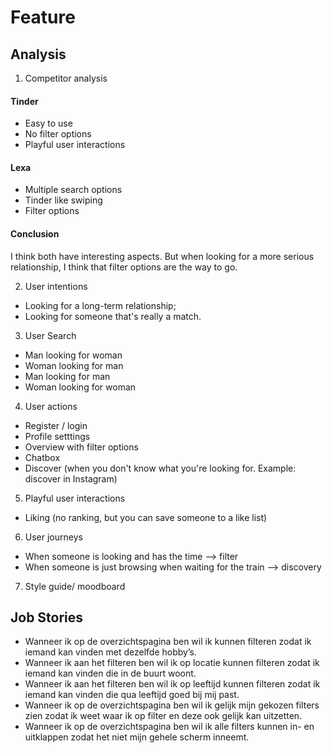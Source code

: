 # Feature

## Analysis

1. Competitor analysis
#### Tinder
- Easy to use
- No filter options
- Playful user interactions

#### Lexa
- Multiple search options
- Tinder like swiping
- Filter options

#### Conclusion
I think both have interesting aspects. But when looking for a more serious relationship, I think that filter options are the way to go. 

2. User intentions 
- Looking for a long-term relationship;
- Looking for someone that's really a match.

3. User Search
- Man looking for woman
- Woman looking for man
- Man looking for man
- Woman looking for woman

4. User actions
- Register / login
- Profile setttings
- Overview with filter options
- Chatbox
- Discover (when you don't know what you're looking for. Example: discover in Instagram)

5. Playful user interactions
- Liking (no ranking, but you can save someone to a like list)

6. User journeys
- When someone is looking and has the time --> filter
- When someone is just browsing when waiting for the train --> discovery

7. Style guide/ moodboard


## Job Stories

- Wanneer ik op de overzichtspagina ben wil ik kunnen filteren zodat ik iemand kan vinden met dezelfde hobby’s. 
- Wanneer ik aan het filteren ben wil ik op locatie kunnen filteren zodat ik iemand kan vinden die in de buurt woont. 
- Wanneer ik aan het filteren ben wil ik op leeftijd kunnen filteren zodat ik iemand kan vinden die qua leeftijd goed bij mij past. 
- Wanneer ik op de overzichtspagina ben wil ik gelijk mijn gekozen filters zien zodat ik weet waar ik op filter en deze ook gelijk kan uitzetten.
- Wanneer ik op de overzichtspagina ben wil ik alle filters kunnen in- en uitklappen zodat het niet mijn gehele scherm inneemt.
